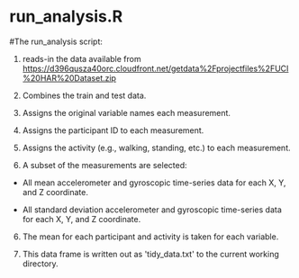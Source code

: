 # run_analysis.R

#The run_analysis script:
1. reads-in the data available from https://d396qusza40orc.cloudfront.net/getdata%2Fprojectfiles%2FUCI%20HAR%20Dataset.zip 

2. Combines the train and test data.

2. Assigns the original variable names each measurement.

3. Assigns the participant ID to each measurement.

4. Assigns the activity (e.g., walking, standing, etc.) to each measurement.

5. A subset of the measurements are selected:

 * All mean accelerometer and gyroscopic time-series data for each X, Y, and Z coordinate.
 
 * All standard deviation accelerometer and gyroscopic time-series data for each X, Y, and Z coordinate.

6. The mean for each participant and activity is taken for each variable.

7. This data frame is written out as 'tidy_data.txt' to the current working directory.
